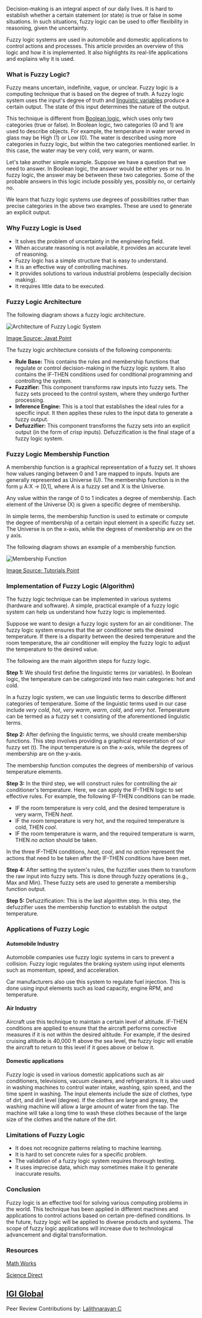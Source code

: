 Decision-making is an integral aspect of our daily lives. It is hard to establish whether a certain statement (or state) is true or false in some situations. In such situations, fuzzy logic can be used to offer flexibility in reasoning, given the uncertainty. 

Fuzzy logic systems are used in automobile and domestic applications to control actions and processes. This article provides an overview of this logic and how it is implemented. It also highlights its real-life applications and explains why it is used.

### What is Fuzzy Logic?
Fuzzy means uncertain, indefinite, vague, or unclear. Fuzzy logic is a computing technique that is based on the degree of truth. A fuzzy logic system uses the input's degree of truth and [linguistic variables](https://www.igi-global.com/dictionary/granular-computing/17211) produce a certain output. The state of this input determines the nature of the output.

This technique is different from [Boolean logic](https://www.bbc.co.uk/bitesize/guides/zc4bb9q/revision/1), which uses only two categories (true or false). In Boolean logic, two categories (0 and 1) are used to describe objects. For example, the temperature in water served in glass may be High (1) or Low (0). The water is described using more categories in fuzzy logic, but within the two categories mentioned earlier. In this case, the water may be very cold, very warm, or warm.

Let's take another simple example. Suppose we have a question that we need to answer. In Boolean logic, the answer would be either yes or no. In fuzzy logic, the answer may be between these two categories. Some of the probable answers in this logic include possibly yes, possibly no, or certainly no. 

We learn that fuzzy logic systems use degrees of possibilities rather than precise categories in the above two examples. These are used to generate an explicit output. 

### Why Fuzzy Logic is Used
* It solves the problem of uncertainty in the engineering field.
* When accurate reasoning is not available, it provides an accurate level of reasoning.
* Fuzzy logic has a simple structure that is easy to understand.
* It is an effective way of controlling machines. 
* It provides solutions to various industrial problems (especially decision making).
* It requires little data to be executed.

### Fuzzy Logic Architecture
The following diagram shows a fuzzy logic architecture. 

![Architecture of Fuzzy Logic System](/engineering-education/an-overview-of-fuzzy-logic-system/architecture-of-fuzzy-logic-system.png)

[Image Source: Javat Point](https://static.javatpoint.com/tutorial/fuzzy-logic/images/architecture-of-fuzzy-logic-system.png)

The fuzzy logic architecture consists of the following components:

* **Rule Base:** This contains the rules and membership functions that regulate or control decision-making in the fuzzy logic system. It also contains the IF-THEN conditions used for conditional programming and controlling the system. 
* **Fuzzifier:** This component transforms raw inputs into fuzzy sets. The fuzzy sets proceed to the control system, where they undergo further processing. 
* **Inference Engine:** This is a tool that establishes the ideal rules for a specific input. It then applies these rules to the input data to generate a fuzzy output. 
* **Defuzzifier:** This component transforms the fuzzy sets into an explicit output (in the form of crisp inputs). Defuzzification is the final stage of a fuzzy logic system. 
  
### Fuzzy Logic Membership Function
A membership function is a graphical representation of a fuzzy set. It shows how values ranging between 0 and 1 are mapped to inputs. Inputs are generally represented as Universe (U). The membership function is in the form μ A:X → [0,1], where A is a fuzzy set and X is the Universe. 

Any value within the range of 0 to 1 indicates a degree of membership. Each element of the Universe (X) is given a specific degree of membership.

In simple terms, the membership function is used to estimate or compute the degree of membership of a certain input element in a specific fuzzy set. The Universe is on the x-axis, while the degrees of membership are on the y axis. 

The following diagram shows an example of a membership function.

![Membership Function](/engineering-education/an-overview-of-fuzzy-logic-system/membership-function.jpg)

[Image Source: Tutorials Point](https://www.tutorialspoint.com/artificial_intelligence/images/membership_function_ac.jpg)

### Implementation of Fuzzy Logic (Algorithm)
The fuzzy logic technique can be implemented in various systems (hardware and software). A simple, practical example of a fuzzy logic system can help us understand how fuzzy logic is implemented. 

Suppose we want to design a fuzzy logic system for an air conditioner. The fuzzy logic system ensures that the air conditioner sets the desired temperature. If there is a disparity between the desired temperature and the room temperature, the air conditioner will employ the fuzzy logic to adjust the temperature to the desired value. 

The following are the main algorithm steps for fuzzy logic.

**Step 1:** We should first define the linguistic terms (or variables). In Boolean logic, the temperature can be categorized into two main categories: hot and cold. 

In a fuzzy logic system, we can use linguistic terms to describe different categories of temperature. Some of the linguistic terms used in our case include *very cold*, *hot*, *very warm*, *warm*, *cold*, and *very hot*. Temperature can be termed as a fuzzy set `t` consisting of the aforementioned linguistic terms. 

**Step 2:** After defining the linguistic terms, we should create membership functions. This step involves providing a graphical representation of our fuzzy set (t). The input temperature is on the x-axis, while the degrees of membership are on the y-axis. 

The membership function computes the degrees of membership of various temperature elements. 
  
**Step 3:** In the third step, we will construct rules for controlling the air conditioner's temperature. Here, we can apply the IF-THEN logic to set effective rules. For example, the following IF-THEN conditions can be made.
* IF the room temperature is very cold, and the desired temperature is very warm, THEN *heat*. 
* IF the room temperature is very hot, and the required temperature is cold, THEN *cool*. 
* IF the room temperature is warm, and the required temperature is warm, THEN *no action* should be taken.

In the three IF-THEN conditions, *heat, cool*, and *no action* represent the actions that need to be taken after the IF-THEN conditions have been met.

**Step  4:** After setting the system's rules, the fuzzifier uses them to transform the raw input into fuzzy sets. This is done through fuzzy operations (e.g., Max and Min). These fuzzy sets are used to generate a membership function output. 
  
**Step 5:** Defuzzification: This is the last algorithm step. In this step, the defuzzifier uses the membership function to establish the output temperature. 
 
### Applications of Fuzzy Logic
#### Automobile Industry
Automobile companies use fuzzy logic systems in cars to prevent a collision. Fuzzy logic regulates the braking system using input elements such as momentum, speed, and acceleration. 

Car manufacturers also use this system to regulate fuel injection. This is done using input elements such as load capacity, engine RPM, and temperature.

#### Air Industry
Aircraft use this technique to maintain a certain level of altitude. IF-THEN conditions are applied to ensure that the aircraft performs corrective measures if it is not within the desired altitude. For example, if the desired cruising altitude is 40,000 ft above the sea level, the fuzzy logic will enable the aircraft to return to this level if it goes above or below it. 

#### Domestic applications
Fuzzy logic is used in various domestic applications such as air conditioners, televisions, vacuum cleaners, and refrigerators. It is also used in washing machines to control water intake, washing, spin speed, and the time spent in washing. The input elements include the size of clothes, type of dirt, and dirt level (degree). If the clothes are large and greasy, the washing machine will allow a large amount of water from the tap. The machine will take a long time to wash these clothes because of the large size of the clothes and the nature of the dirt. 

### Limitations of Fuzzy Logic
* It does not recognize patterns relating to machine learning.
* It is hard to set concrete rules for a specific problem. 
* The validation of a fuzzy logic system requires thorough testing.
* It uses imprecise data, which may sometimes make it to generate inaccurate results. 
  
### Conclusion
Fuzzy logic is an effective tool for solving various computing problems in the world. This technique has been applied in different machines and applications to control actions based on certain pre-defined conditions. In the future, fuzzy logic will be applied to diverse products and systems. The scope of fuzzy logic applications will increase due to technological advancement and digital transformation. 

### Resources

[Math Works](https://www.mathworks.com/help/fuzzy/what-is-fuzzy-logic.html)

[Science Direct](https://www.sciencedirect.com/topics/agricultural-and-biological-sciences/fuzzy-logic)

[IGI Global](https://www.igi-global.com/dictionary/granular-computing/17211)
---
Peer Review Contributions by: [Lalithnarayan C](/engineering-education/authors/lalithnarayan-c/)
